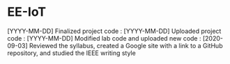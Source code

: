 # EE-IoT

[YYYY-MM-DD] Finalized project code
:
[YYYY-MM-DD] Uploaded project code
:
[YYYY-MM-DD] Modified lab code and uploaded new code
:
[2020-09-03] Reviewed the syllabus, created a Google site with a link to a GitHub repository, and studied the IEEE writing style

